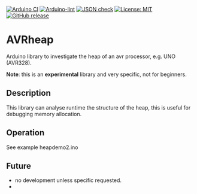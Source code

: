 
[![Arduino CI](https://github.com/RobTillaart/AVRheap/workflows/Arduino%20CI/badge.svg)](https://github.com/marketplace/actions/arduino_ci)
[![Arduino-lint](https://github.com/RobTillaart/avrheap/actions/workflows/arduino-lint.yml/badge.svg)](https://github.com/RobTillaart/avrheap/actions/workflows/arduino-lint.yml)
[![JSON check](https://github.com/RobTillaart/avrheap/actions/workflows/jsoncheck.yml/badge.svg)](https://github.com/RobTillaart/avrheap/actions/workflows/jsoncheck.yml)
[![License: MIT](https://img.shields.io/badge/license-MIT-green.svg)](https://github.com/RobTillaart/AVRheap/blob/master/LICENSE)
[![GitHub release](https://img.shields.io/github/release/RobTillaart/AVRheap.svg?maxAge=3600)](https://github.com/RobTillaart/AVRheap/releases)


# AVRheap

Arduino library to investigate the heap of an avr processor, e.g. UNO (AVR328).

**Note**: this is an **experimental** library and very specific, not for beginners.


## Description

This library can analyse runtime the structure of the heap, 
this is useful for debugging memory allocation.


## Operation

See example heapdemo2.ino


## Future

- no development unless specific requested.
- 
